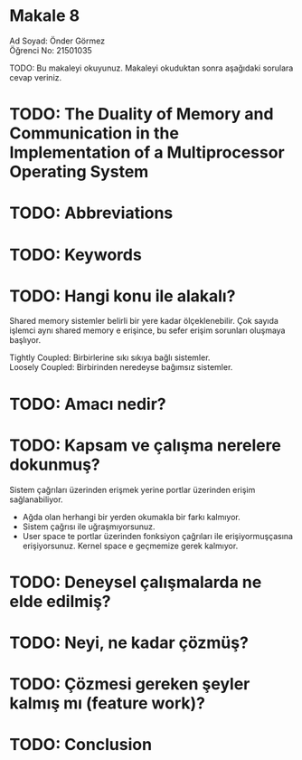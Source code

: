 # Makale 8

Ad Soyad: Önder Görmez  
Öğrenci No: 21501035

TODO: Bu makaleyi okuyunuz. Makaleyi okuduktan sonra aşağıdaki sorulara cevap veriniz.

# TODO: The Duality of Memory and Communication in the Implementation of a Multiprocessor Operating System

# TODO: Abbreviations

# TODO: Keywords

# TODO: Hangi konu ile alakalı?

Shared memory sistemler belirli bir yere kadar ölçeklenebilir. Çok sayıda işlemci aynı shared memory e erişince, bu sefer erişim sorunları oluşmaya başlıyor.

Tightly Coupled: Birbirlerine sıkı sıkıya bağlı sistemler.  
Loosely Coupled: Birbirinden neredeyse bağımsız sistemler.

# TODO: Amacı nedir?

# TODO: Kapsam ve çalışma nerelere dokunmuş?

Sistem çağrıları üzerinden erişmek yerine portlar üzerinden erişim sağlanabiliyor.
* Ağda olan herhangi bir yerden okumakla bir farkı kalmıyor.
* Sistem çağrısı ile uğraşmıyorsunuz.
* User space te portlar üzerinden fonksiyon çağrıları ile erişiyormuşçasına erişiyorsunuz. Kernel space e geçmemize gerek kalmıyor.

# TODO: Deneysel çalışmalarda ne elde edilmiş?

# TODO: Neyi, ne kadar çözmüş?

# TODO: Çözmesi gereken şeyler kalmış mı (feature work)?

# TODO: Conclusion

